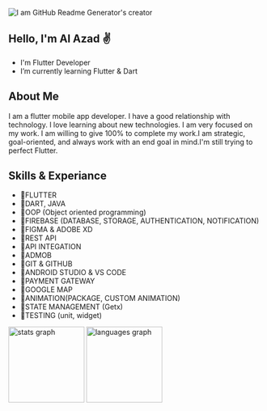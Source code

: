 ![I am GitHub Readme Generator's creator](https://media.licdn.com/dms/image/v2/D5616AQHNuLAW9tSvag/profile-displaybackgroundimage-shrink_350_1400/profile-displaybackgroundimage-shrink_350_1400/0/1724334641317?e=1729728000&v=beta&t=wDcMJ2hbPs_uyAXyew7fJqEUHbsJFsS3bgDTPf-pPwk)



## Hello, I'm Al Azad ✌️

- I'm Flutter Developer
- I’m currently learning Flutter & Dart

## About Me
I am a flutter mobile app developer. I have a good relationship with technology. I love learning about new technologies. I am very focused on my work. I am willing to give 100% to complete my work.I am strategic, goal-oriented, and always work with an end goal in mind.I'm still trying to perfect Flutter.

## Skills & Experiance
- 🔹FLUTTER 
- 🔹DART, JAVA 
- 🔹OOP (Object oriented programming)
- 🔹FIREBASE (DATABASE, STORAGE, AUTHENTICATION, NOTIFICATION)
- 🔹FIGMA & ADOBE XD
- 🔹REST API
- 🔹API INTEGATION
- 🔹ADMOB
- 🔹GIT & GITHUB
- 🔹ANDROID STUDIO & VS CODE
- 🔹PAYMENT GATEWAY
- 🔹GOOGLE MAP
- 🔹ANIMATION(PACKAGE, CUSTOM ANIMATION)
- 🔹STATE MANAGEMENT (Getx)
- 🔹TESTING (unit, widget)



<div align="left">
  <img src="https://github-readme-stats.vercel.app/api?username=maurodesouza&hide_title=false&hide_rank=false&show_icons=true&include_all_commits=true&count_private=true&disable_animations=false&theme=dracula&locale=en&hide_border=false" height="150" alt="stats graph"  />
  <img src="https://github-readme-stats.vercel.app/api/top-langs?username=maurodesouza&locale=en&hide_title=false&layout=compact&card_width=320&langs_count=5&theme=dracula&hide_border=false" height="150" alt="languages graph"  />
</div>


<!--
**alazad214/alazad214** is a ✨ _special_ ✨ repository because its `README.md` (this file) appears on your GitHub profile.

Here are some ideas to get you started:

- 🔭 I’m currently working on ...
- 🌱 I’m currently learning ...
- 👯 I’m looking to collaborate on ...
- 🤔 I’m looking for help with ...
- 💬 Ask me about ...
- 📫 How to reach me: ...
- 😄 Pronouns: ...
- ⚡ Fun fact: ...
-->
